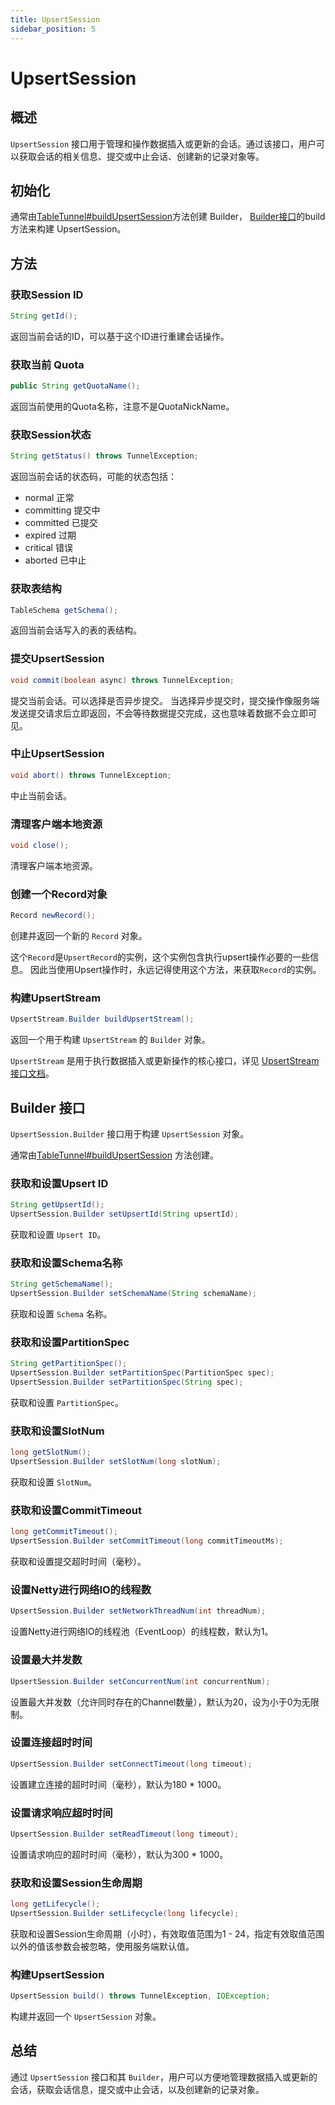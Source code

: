 ```yaml
---
title: UpsertSession
sidebar_position: 5
---
```


# UpsertSession

## 概述

`UpsertSession` 接口用于管理和操作数据插入或更新的会话。通过该接口，用户可以获取会话的相关信息、提交或中止会话、创建新的记录对象等。

## 初始化
通常由[TableTunnel#buildUpsertSession](TableTunnel.md#初始化upsertsession)方法创建 Builder，
[Builder接口](UpsertSession.md#builder-接口)的build方法来构建 UpsertSession。

## 方法
### 获取Session ID

```java
String getId();
```

返回当前会话的ID，可以基于这个ID进行重建会话操作。

### 获取当前 Quota

```java
public String getQuotaName();
```

返回当前使用的Quota名称，注意不是QuotaNickName。

### 获取Session状态

```java
String getStatus() throws TunnelException;
```

返回当前会话的状态码，可能的状态包括：
- normal 正常
- committing 提交中
- committed 已提交
- expired 过期
- critical 错误
- aborted 已中止

### 获取表结构

```java
TableSchema getSchema();
```

返回当前会话写入的表的表结构。

### 提交UpsertSession

```java
void commit(boolean async) throws TunnelException;
```

提交当前会话。可以选择是否异步提交。
当选择异步提交时，提交操作像服务端发送提交请求后立即返回，不会等待数据提交完成，这也意味着数据不会立即可见。

### 中止UpsertSession

```java
void abort() throws TunnelException;
```

中止当前会话。

### 清理客户端本地资源

```java
void close();
```

清理客户端本地资源。

### 创建一个Record对象

```java
Record newRecord();
```

创建并返回一个新的 `Record` 对象。

这个`Record`是`UpsertRecord`的实例，这个实例包含执行upsert操作必要的一些信息。
因此当使用Upsert操作时，永远记得使用这个方法，来获取`Record`的实例。

### 构建UpsertStream

```java
UpsertStream.Builder buildUpsertStream();
```

返回一个用于构建 `UpsertStream` 的 `Builder` 对象。

`UpsertStream` 是用于执行数据插入或更新操作的核心接口，详见 [UpsertStream 接口文档](UpsertStream.md)。

## Builder 接口

`UpsertSession.Builder` 接口用于构建 `UpsertSession` 对象。

通常由[TableTunnel#buildUpsertSession](TableTunnel.md#初始化upsertsession) 方法创建。

### 获取和设置Upsert ID

```java
String getUpsertId();
UpsertSession.Builder setUpsertId(String upsertId);
```

获取和设置 `Upsert ID`。

### 获取和设置Schema名称

```java
String getSchemaName();
UpsertSession.Builder setSchemaName(String schemaName);
```

获取和设置 `Schema` 名称。

### 获取和设置PartitionSpec

```java
String getPartitionSpec();
UpsertSession.Builder setPartitionSpec(PartitionSpec spec);
UpsertSession.Builder setPartitionSpec(String spec);
```

获取和设置 `PartitionSpec`。

### 获取和设置SlotNum

```java
long getSlotNum();
UpsertSession.Builder setSlotNum(long slotNum);
```

获取和设置 `SlotNum`。

### 获取和设置CommitTimeout

```java
long getCommitTimeout();
UpsertSession.Builder setCommitTimeout(long commitTimeoutMs);
```

获取和设置提交超时时间（毫秒）。

### 设置Netty进行网络IO的线程数

```java
UpsertSession.Builder setNetworkThreadNum(int threadNum);
```

设置Netty进行网络IO的线程池（EventLoop）的线程数，默认为1。

### 设置最大并发数

```java
UpsertSession.Builder setConcurrentNum(int concurrentNum);
```

设置最大并发数（允许同时存在的Channel数量），默认为20，设为小于0为无限制。

### 设置连接超时时间

```java
UpsertSession.Builder setConnectTimeout(long timeout);
```

设置建立连接的超时时间（毫秒），默认为180 * 1000。

### 设置请求响应超时时间

```java
UpsertSession.Builder setReadTimeout(long timeout);
```

设置请求响应的超时时间（毫秒），默认为300 * 1000。

### 获取和设置Session生命周期

```java
long getLifecycle();
UpsertSession.Builder setLifecycle(long lifecycle);
```

获取和设置Session生命周期（小时），有效取值范围为1 - 24，指定有效取值范围以外的值该参数会被忽略，使用服务端默认值。

### 构建UpsertSession

```java
UpsertSession build() throws TunnelException, IOException;
```

构建并返回一个 `UpsertSession` 对象。

## 总结

通过 `UpsertSession` 接口和其 `Builder`，用户可以方便地管理数据插入或更新的会话，获取会话信息，提交或中止会话，以及创建新的记录对象。